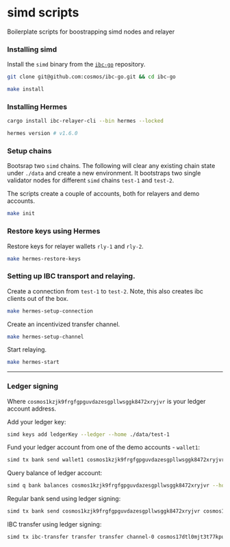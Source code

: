 # simd scripts

Boilerplate scripts for boostrapping simd nodes and relayer

### Installing simd

Install the `simd` binary from the [`ibc-go`](https://github.com/cosmos/ibc-go) repository.

```bash
git clone git@github.com:cosmos/ibc-go.git && cd ibc-go

make install
```

### Installing Hermes

```bash
cargo install ibc-relayer-cli --bin hermes --locked

hermes version # v1.6.0
```

### Setup chains

Bootsrap two `simd` chains. The following will clear any existing chain state under `./data` and create a new environment. 
It bootstraps two single validator nodes for different `simd` chains `test-1` and `test-2`.

The scripts create a couple of accounts, both for relayers and demo accounts.

```bash
make init
```

### Restore keys using Hermes

Restore keys for relayer wallets `rly-1` and `rly-2`.

```bash
make hermes-restore-keys
```

### Setting up IBC transport and relaying.

Create a connection from `test-1` to `test-2`. Note, this also creates ibc clients out of the box.

```bash
make hermes-setup-connection
```

Create an incentivized transfer channel.

```bash
make hermes-setup-channel
```

Start relaying.

```bash
make hermes-start
```

---

### Ledger signing 

Where `cosmos1kzjk9frgfgpguvdazesgpllwsggk8472xryjvr` is your ledger account address.

Add your ledger key:

```bash
simd keys add ledgerKey --ledger --home ./data/test-1
```

Fund your ledger account from one of the demo accounts - `wallet1`:

```bash
simd tx bank send wallet1 cosmos1kzjk9frgfgpguvdazesgpllwsggk8472xryjvr 1000000stake --from wallet1 --node tcp://localhost:16657 --home ./data/test-1 --keyring-backend test
```

Query balance of ledger account:

```bash
simd q bank balances cosmos1kzjk9frgfgpguvdazesgpllwsggk8472xryjvr --home ./data/test-1 --node tcp://localhost:16657
```

Regular bank send using ledger signing:

```bash
simd tx bank send cosmos1kzjk9frgfgpguvdazesgpllwsggk8472xryjvr cosmos17dtl0mjt3t77kpuhg2edqzjpszulwhgzuj9ljs 10stake --from ledgerKey --ledger --node tcp://localhost:16657 --home ./data/test-1
```

IBC transfer using ledger signing:

```bash
simd tx ibc-transfer transfer transfer channel-0 cosmos17dtl0mjt3t77kpuhg2edqzjpszulwhgzuj9ljs 1000stake --from ledgerKey --ledger --node tcp://localhost:16657 --home ./data/test-1
```